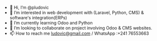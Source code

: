 - 👋 Hi, I’m @pludovic
- 👀 I’m interested in web development with (Laravel, Python, CMS) & software's integration(ERPs)
- 🌱 I’m currently learning Odoo and Python
- 💞️ I’m looking to collaborate on project involving Odoo & CMS websites.
- 📫 How to reach me ludovic@gmail.com / WhatsApp :+241 76553663

<!---
pludovic/pludovic is a ✨ special ✨ repository because its `README.md` (this file) appears on your GitHub profile.
You can click the Preview link to take a look at your changes.
--->
